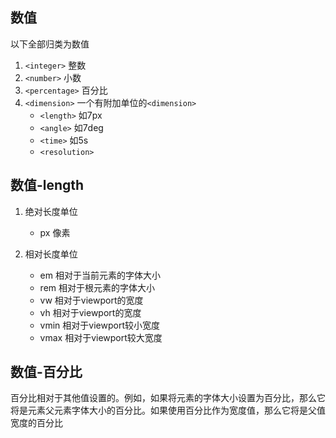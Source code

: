 
## 数值
以下全部归类为数值
1. `<integer>` 整数
2. `<number>` 小数
3.  `<percentage>` 百分比
4. `<dimension>` 一个有附加单位的`<dimension>`
    * `<length>` 如7px
    * `<angle>` 如7deg
    * `<time>` 如5s
    * `<resolution>`


## 数值-length
1. 绝对长度单位
    * px 像素

2. 相对长度单位
    * em 相对于当前元素的字体大小
    * rem 相对于根元素的字体大小
    * vw 相对于viewport的宽度
    * vh 相对于viewport的宽度
    * vmin 相对于viewport较小宽度
    * vmax 相对于viewport较大宽度

## 数值-百分比
百分比相对于其他值设置的。例如，如果将元素的字体大小设置为百分比，那么它将是元素父元素字体大小的百分比。如果使用百分比作为宽度值，那么它将是父值宽度的百分比
